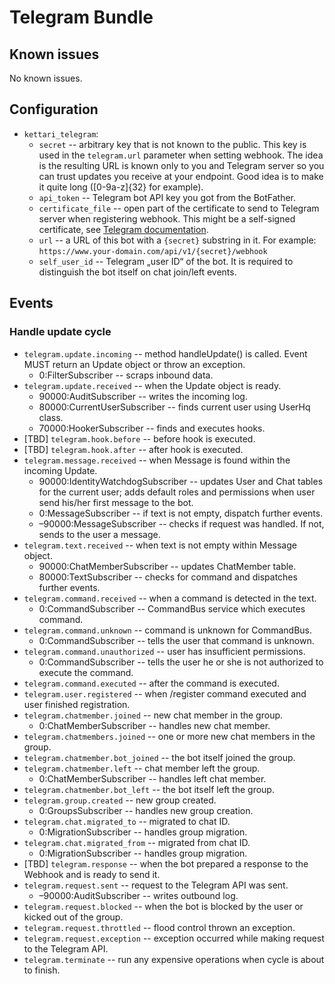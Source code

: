 # Telegram Bundle

## Known issues
No known issues.

## Configuration
  * `kettari_telegram`:
    * `secret` -- arbitrary key that is not known to the public. This key is used in the
  `telegram.url` parameter when setting webhook. The idea is the resulting URL is known only to you and
  Telegram server so you can trust updates you receive at your endpoint. Good idea is to
   make it quite long ([0-9a-z]{32} for example).
    * `api_token` -- Telegram bot API key you got from the BotFather.
    * `certificate_file` -- open part of the certificate to send to Telegram server
  when registering webhook. This might be a self-signed certificate, see [Telegram documentation](https://core.telegram.org/bots/self-signed).
    * `url` -- a URL of this bot with a `{secret}` substring in it. For example:
  `https://www.your-domain.com/api/v1/{secret}/webhook`
    * `self_user_id` -- Telegram „user ID“ of the bot. It is required to distinguish
  the bot itself on chat join/left events.
  
## Events
### Handle update cycle
  * `telegram.update.incoming` -- method handleUpdate() is called. 
  Event MUST return an Update object or throw an exception.
    * 0:FilterSubscriber -- scraps inbound data.
  * `telegram.update.received` -- when the Update object is ready.
    * 90000:AuditSubscriber -- writes the incoming log.
    * 80000:CurrentUserSubscriber -- finds current user using 
    UserHq class.
    * 70000:HookerSubscriber -- finds and executes hooks.
  * [TBD] `telegram.hook.before` -- before hook is executed.
  * [TBD] `telegram.hook.after` -- after hook is executed.
  * `telegram.message.received` -- when Message is found within the incoming Update.
    * 90000:IdentityWatchdogSubscriber -- updates User and Chat tables for the current user;
    adds default roles and permissions when user send his/her first message to the bot.
    * 0:MessageSubscriber -- if text is not empty, dispatch further events.
    * –90000:MessageSubscriber -- checks if request was handled. If not, sends to the user a message.
  * `telegram.text.received` -- when text is not empty within Message object.
    * 90000:ChatMemberSubscriber -- updates ChatMember table.
    * 80000:TextSubscriber -- checks for command and dispatches further events.
  * `telegram.command.received` -- when a command is detected in the text.
    * 0:CommandSubscriber -- CommandBus service which executes command.
  * `telegram.command.unknown` -- command is unknown for CommandBus.
    * 0:CommandSubscriber -- tells the user that command is unknown.
  * `telegram.command.unauthorized` -- user has insufficient permissions.
    * 0:CommandSubscriber -- tells the user he or she is not authorized to execute the command.
  * `telegram.command.executed` -- after the command is executed.
  * `telegram.user.registered` -- when /register command executed and user finished registration.
  * `telegram.chatmember.joined` -- new chat member in the group.
    * 0:ChatMemberSubscriber -- handles new chat member.
  * `telegram.chatmembers.joined` -- one or more new chat members in the group.
  * `telegram.chatmember.bot_joined` -- the bot itself joined the group.
  * `telegram.chatmember.left` -- chat member left the group.
    * 0:ChatMemberSubscriber -- handles left chat member.
  * `telegram.chatmember.bot_left` -- the bot itself left the group.
  * `telegram.group.created` -- new group created.
    * 0:GroupsSubscriber -- handles new group creation.
  * `telegram.chat.migrated_to` -- migrated to chat ID.
    * 0:MigrationSubscriber -- handles group migration.
  * `telegram.chat.migrated_from` -- migrated from chat ID.
    * 0:MigrationSubscriber -- handles group migration.
  * [TBD] `telegram.response` -- when the bot prepared a response to the Webhook and is ready to send it.
  * `telegram.request.sent` -- request to the Telegram API was sent.
     * –90000:AuditSubscriber -- writes outbound log.
  * `telegram.request.blocked` -- when the bot is blocked by the user or kicked out of the group.
  * `telegram.request.throttled` -- flood control thrown an exception.
  * `telegram.request.exception` -- exception occurred while making request to the Telegram API.
  * `telegram.terminate` -- run any expensive operations when cycle is about to finish.
    
    